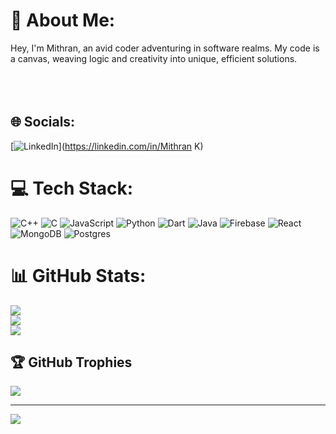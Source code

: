 # 💫 About Me:
Hey, I'm Mithran, an avid coder adventuring in software realms. My code is a canvas, weaving logic and creativity into unique, efficient solutions.<br><br><br><br>


## 🌐 Socials:
[![LinkedIn](https://img.shields.io/badge/LinkedIn-%230077B5.svg?logo=linkedin&logoColor=white)](https://linkedin.com/in/Mithran K) 

# 💻 Tech Stack:
![C++](https://img.shields.io/badge/c++-%2300599C.svg?style=for-the-badge&logo=c%2B%2B&logoColor=white) ![C](https://img.shields.io/badge/c-%2300599C.svg?style=for-the-badge&logo=c&logoColor=white) ![JavaScript](https://img.shields.io/badge/javascript-%23323330.svg?style=for-the-badge&logo=javascript&logoColor=%23F7DF1E) ![Python](https://img.shields.io/badge/python-3670A0?style=for-the-badge&logo=python&logoColor=ffdd54) ![Dart](https://img.shields.io/badge/dart-%230175C2.svg?style=for-the-badge&logo=dart&logoColor=white) ![Java](https://img.shields.io/badge/java-%23ED8B00.svg?style=for-the-badge&logo=openjdk&logoColor=white) ![Firebase](https://img.shields.io/badge/firebase-%23039BE5.svg?style=for-the-badge&logo=firebase) ![React](https://img.shields.io/badge/react-%2320232a.svg?style=for-the-badge&logo=react&logoColor=%2361DAFB) ![MongoDB](https://img.shields.io/badge/MongoDB-%234ea94b.svg?style=for-the-badge&logo=mongodb&logoColor=white) ![Postgres](https://img.shields.io/badge/postgres-%23316192.svg?style=for-the-badge&logo=postgresql&logoColor=white)
# 📊 GitHub Stats:
![](https://github-readme-stats.vercel.app/api?username=Mithran-04&theme=jolly&hide_border=false&include_all_commits=true&count_private=true)<br/>
![](https://github-readme-streak-stats.herokuapp.com/?user=Mithran-04&theme=jolly&hide_border=false)<br/>
![](https://github-readme-stats.vercel.app/api/top-langs/?username=Mithran-04&theme=jolly&hide_border=false&include_all_commits=true&count_private=true&layout=compact)

## 🏆 GitHub Trophies
![](https://github-profile-trophy.vercel.app/?username=Mithran-04&theme=dracula&no-frame=false&no-bg=false&margin-w=4)

---
[![](https://visitcount.itsvg.in/api?id=Mithran-04&icon=0&color=0)](https://visitcount.itsvg.in)

<!-- Proudly created with GPRM ( https://gprm.itsvg.in ) -->

